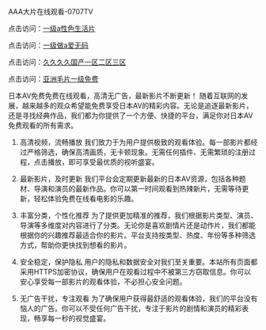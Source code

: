 AAA大片在线观看-0707TV

点击访问：<a href="https://tfda.pages.dev/">一级a性色生活片</a>

点击访问：<a href="https://bsdf-5f5.pages.dev/">一级做a爱无码</a>

点击访问：<a href="https://vassv.pages.dev/">久久久久国产一区二区三区</a>

点击访问：<a href="https://gda-c7m.pages.dev/">亚洲毛片一级免费</a>



日本AV免费免费在线观看，高清无广告，最新影片不断更新！
随着互联网的发展，越来越多的观众希望能免费享受日本AV的精彩内容。无论是追逐最新影片，还是寻找经典作品，我们都为你提供了一个方便、快捷的平台，满足你对日本AV免费观看的所有需求。

1. 高清视频，流畅播放
我们致力于为用户提供极致的观看体验。每一部影片都经过严格筛选，确保高清画质，无卡顿现象。无需任何插件、无需繁琐的注册过程，点击播放，即可享受最优质的视听盛宴。

2. 最新影片，及时更新
我们平台会定期更新最新的日本AV资源，包括各种题材、导演和演员的最新作品。你可以第一时间观看到热辣新片，无需等待更新，轻松体验免费在线看电影的乐趣。

3. 丰富分类，个性化推荐
为了提供更加精准的推荐，我们根据影片类型、演员、导演等多维度对内容进行了分类。无论你是喜欢剧情片还是动作片，我们都能根据你的兴趣推荐最适合你的影片。平台支持按类型、热度、年份等多种筛选方式，帮助你更快找到想看的影片。

4. 安全稳定，保护隐私
用户的隐私和数据安全对我们至关重要。本站所有页面都采用HTTPS加密协议，确保用户在观看过程中不被第三方窃取信息。你可以安心享受每一部影片的观看体验，不必担心安全问题。

5. 无广告干扰，专注观看
为了确保用户获得最舒适的观看体验，我们的平台没有恼人的广告。你可以不受任何广告干扰，专注于影片的剧情和演员的精彩表现，畅享每一秒的视觉盛宴。

<span style="display:none;">[Canonical link]( https://github.com/vc20250707/12369 ）</span>

